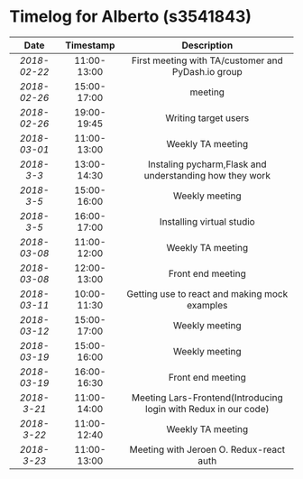 # Timelog for Alberto (s3541843)

| Date         |   Timestamp | Description                                                       |
| :---:        |       :---: | :---:                                                             |
| *2018-02-22* | 11:00-13:00 | First meeting with TA/customer and PyDash.io group |
| *2018-02-26* | 15:00-17:00 | meeting |
| *2018-02-26* | 19:00-19:45 | Writing target users |
| *2018-03-01* | 11:00-13:00 | Weekly TA meeting |
| *2018-3-3* | 13:00-14:30 | Instaling pycharm,Flask and understanding how they work |
| *2018-3-5* | 15:00-16:00 | Weekly meeting |
| *2018-3-5* | 16:00-17:00 | Installing virtual studio  |
| *2018-03-08* | 11:00-12:00 | Weekly TA meeting |
| *2018-03-08* | 12:00-13:00 | Front end meeting |
| *2018-03-11* | 10:00-11:30 | Getting use to react and making mock examples |
| *2018-03-12* | 15:00-17:00 | Weekly meeting |
| *2018-03-19* | 15:00-16:00 | Weekly meeting |
| *2018-03-19* | 16:00-16:30 | Front end meeting |
| *2018-3-21* | 11:00-14:00 | Meeting Lars-Frontend(Introducing login with Redux in our code) |
| *2018-3-22* | 11:00-12:40 | Weekly TA meeting |
| *2018-3-23* | 11:00-13:00 | Meeting with Jeroen O. Redux-react auth |
